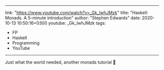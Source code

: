 ---
link: "https://www.youtube.com/watch?v=_Gk_lwhJMzk"
title: "Haskell: Monads. A 5-minute introduction"
author: "Stephen Edwards"
date: 2020-10-13 10:50:16+0300
youtube: _Gk_lwhJMzk
tags:
  - FP
  - Haskell
  - Programming
  - YouTube
-----

Just what the world needed, another monads tutorial 🙂
